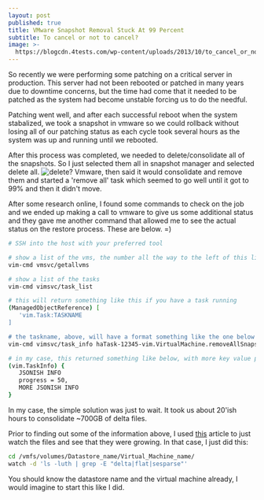 ```yaml
---
layout: post
published: true
title: VMware Snapshot Removal Stuck At 99 Percent
subtitle: To cancel or not to cancel?
image: >-
  https://blogcdn.4tests.com/wp-content/uploads/2013/10/to_cancel_or_not-280x300.jpg
---
```

So recently we were performing some patching on a critical server in production. This server had not been rebooted or patched in many years due to downtime concerns, but the time had come that it needed to be patched as the system had become unstable forcing us to do the needful.

Patching went well, and after each successful reboot when the system stabalized, we took a snapshot in vmware so we could rollback without losing all of our patching status as each cycle took several hours as the system was up and running until we rebooted.

After this process was completed, we needed to delete/consolidate all of the snapshots. So I just selected them all in snapshot manager and selected delete all. ![delete?](https://i.stack.imgur.com/Mat9P.png) Vmware, then said it would consolidate and remove them and started a 'remove all' task which seemed to go well until it got to 99% and then it didn't move.

After some research online, I found some commands to check on the job and we ended up making a call to vmware to give us some additional status and they gave me another command that allowed me to see the actual status on the restore process. These are below. =)

```sh
# SSH into the host with your preferred tool

# show a list of the vms, the number all the way to the left of this list will be the vm id
vim-cmd vmsvc/getallvms

# show a list of the tasks
vim-cmd vimsvc/task_list

# this will return something like this if you have a task running
(ManagedObjectReference) [
   'vim.Task:TASKNAME
]

# the taskname, above, will have a format something like the one below where '12345' will match the vm id for the machine up top. at least it did for mine. I don't know if the task name is always in semi-plain english like it is here wher eyou can clearly see this is a removeallsnapshots task, but it was for me.
vim-cmd vimsvc/task_info haTask-12345-vim.VirtualMachine.removeAllSnapshots-12121212

# in my case, this returned something like below, with more key value pairs, but the key one I was looking for was 'progress' which showed the actual progress of the task.
(vim.TaskInfo) {
   JSONISH INFO
   progress = 50,
   MORE JSONISH INFO
}
```

In my case, the simple solution was just to wait. It took us about 20'ish hours to consolidate ~700GB of delta files.

Prior to finding out some of the information above, I used [this](https://kb.vmware.com/s/article/1007566) article to just watch the files and see that they were growing. In that case, I just did this:

```sh
cd /vmfs/volumes/Datastore_name/Virtual_Machine_name/
watch -d 'ls -luth | grep -E "delta|flat|sesparse"'
```

You should know the datastore name and the virtual machine already, I would imagine to start this like I did.